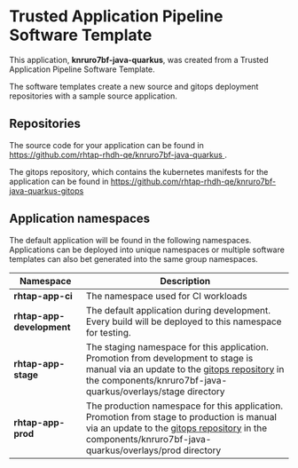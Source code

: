 # Trusted Application Pipeline Software Template

This application, **knruro7bf-java-quarkus**, was created from a Trusted Application Pipeline Software Template.

The software templates create a new source and gitops deployment repositories with a sample source application. 

## Repositories

The source code for your application can be found in [https://github.com/rhtap-rhdh-qe/knruro7bf-java-quarkus ](https://github.com/rhtap-rhdh-qe/knruro7bf-java-quarkus ).
 
The gitops repository, which contains the kubernetes manifests for the application can be found in 
[https://github.com/rhtap-rhdh-qe/knruro7bf-java-quarkus-gitops ](https://github.com/rhtap-rhdh-qe/knruro7bf-java-quarkus-gitops ) 

## Application namespaces 

The default application will be found in the following namespaces. Applications can be deployed into unique namespaces or multiple software templates can also bet generated into the same group namespaces.  

|  Namespace   |  Description   |  
| -------- | -------- |
| **rhtap-app-ci** | The namespace used for CI workloads |
| **rhtap-app-development** | The default application during development. Every build will be deployed to this namespace for testing. |
| **rhtap-app-stage** | The staging namespace for this application. Promotion from development to stage is manual via an update to the [gitops repository](https://github.com/rhtap-rhdh-qe/knruro7bf-java-quarkus-gitops ) in the components/knruro7bf-java-quarkus/overlays/stage directory |
| **rhtap-app-prod** | The production namespace for this application. Promotion from stage to production is manual via an update to the [gitops repository](https://github.com/rhtap-rhdh-qe/knruro7bf-java-quarkus-gitops ) in the components/knruro7bf-java-quarkus/overlays/prod directory |